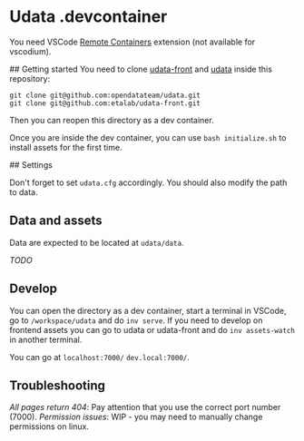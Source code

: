 # Udata .devcontainer

You need VSCode [Remote Containers](https://marketplace.visualstudio.com/items?itemName=ms-vscode-remote.remote-containers) extension (not available for vscodium).

## Getting started
You need to clone [udata-front](https://github.com/etalab/udata-front) and [udata](https://github.com/opendatateam/udata) inside this repository:
```
git clone git@github.com:opendatateam/udata.git
git clone git@github.com:etalab/udata-front.git
```

Then you can reopen this directory as a dev container.

Once you are inside the dev container, you can use `bash initialize.sh` to install assets for the first time.

## Settings

Don't forget to set `udata.cfg` accordingly.
You should also modify the path to data.

## Data and assets

Data are expected to be located at `udata/data`.

*TODO*

## Develop

You can open the directory as a dev container, start a terminal in VSCode, go to `/workspace/udata` and do `inv serve`.
If you need to develop on frontend assets you can go to udata or udata-front and do `inv assets-watch` in another terminal.

You can go at `localhost:7000/` `dev.local:7000/`.

## Troubleshooting

*All pages return 404*: Pay attention that you use the correct port number (7000).
*Permission issues*: WIP - you may need to manually change permissions on linux.
